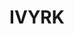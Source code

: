 ---
ee_id_thing: '4453'
site: '1'
type: '2'
inv_num: 2018-072
add_credit:
url: 2018-072-ivyrk
title: IVYRK
year: '2018'
display_year: '2018'
medium: IQDemy Premium UV ink on​ ​IKEA LINNMON​ table tops
dims: 118 x 29.5
pitch:
ps:
live_url:
youtube:
https://github.com/coryarcangel/alu:
imgs: ivry-2018-072-db-ug--h7yX.jpg
subheading:
download:
commission:
related:
layout: things-i-made
---